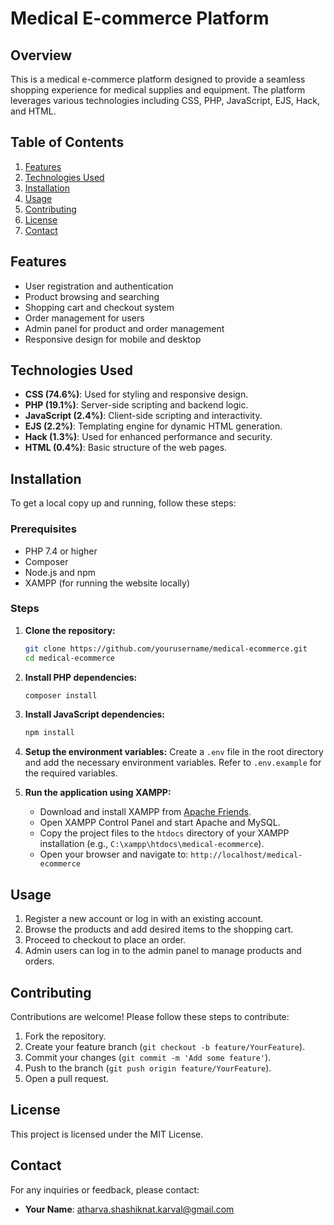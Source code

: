 # Medical E-commerce Platform

## Overview
This is a medical e-commerce platform designed to provide a seamless shopping experience for medical supplies and equipment. The platform leverages various technologies including CSS, PHP, JavaScript, EJS, Hack, and HTML.

## Table of Contents
1. [Features](#features)
2. [Technologies Used](#technologies-used)
3. [Installation](#installation)
4. [Usage](#usage)
5. [Contributing](#contributing)
6. [License](#license)
7. [Contact](#contact)

## Features
- User registration and authentication
- Product browsing and searching
- Shopping cart and checkout system
- Order management for users
- Admin panel for product and order management
- Responsive design for mobile and desktop

## Technologies Used
- **CSS (74.6%)**: Used for styling and responsive design.
- **PHP (19.1%)**: Server-side scripting and backend logic.
- **JavaScript (2.4%)**: Client-side scripting and interactivity.
- **EJS (2.2%)**: Templating engine for dynamic HTML generation.
- **Hack (1.3%)**: Used for enhanced performance and security.
- **HTML (0.4%)**: Basic structure of the web pages.

## Installation
To get a local copy up and running, follow these steps:

### Prerequisites
- PHP 7.4 or higher
- Composer
- Node.js and npm
- XAMPP (for running the website locally)

### Steps
1. **Clone the repository:**
    ```bash
    git clone https://github.com/yourusername/medical-ecommerce.git
    cd medical-ecommerce
    ```

2. **Install PHP dependencies:**
    ```bash
    composer install
    ```

3. **Install JavaScript dependencies:**
    ```bash
    npm install
    ```

4. **Setup the environment variables:**
    Create a `.env` file in the root directory and add the necessary environment variables. Refer to `.env.example` for the required variables.

5. **Run the application using XAMPP:**
    - Download and install XAMPP from [Apache Friends](https://www.apachefriends.org/index.html).
    - Open XAMPP Control Panel and start Apache and MySQL.
    - Copy the project files to the `htdocs` directory of your XAMPP installation (e.g., `C:\xampp\htdocs\medical-ecommerce`).
    - Open your browser and navigate to: `http://localhost/medical-ecommerce`

## Usage
1. Register a new account or log in with an existing account.
2. Browse the products and add desired items to the shopping cart.
3. Proceed to checkout to place an order.
4. Admin users can log in to the admin panel to manage products and orders.

## Contributing
Contributions are welcome! Please follow these steps to contribute:

1. Fork the repository.
2. Create your feature branch (`git checkout -b feature/YourFeature`).
3. Commit your changes (`git commit -m 'Add some feature'`).
4. Push to the branch (`git push origin feature/YourFeature`).
5. Open a pull request.

## License
This project is licensed under the MIT License.

## Contact
For any inquiries or feedback, please contact:
- **Your Name**: atharva.shashiknat.karval@gmail.com
